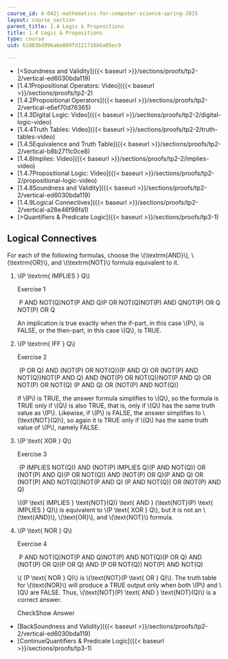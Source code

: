 ```yaml
---
course_id: 6-042j-mathematics-for-computer-science-spring-2015
layout: course_section
parent_title: 1.4 Logic & Propositions
title: 1.4 Logic & Propositions
type: course
uid: 61083bd996a6e889fd121716b6a05ec9

---
```


*   [<Soundness and Validity]({{< baseurl >}}/sections/proofs/tp2-2/vertical-ed6030bda119)
*   [1.4.1Propositional Operators: Video]({{< baseurl >}}/sections/proofs/tp2-2)
*   [1.4.2Propositional Operators]({{< baseurl >}}/sections/proofs/tp2-2/vertical-e6ef70d76365)
*   [1.4.3Digital Logic: Video]({{< baseurl >}}/sections/proofs/tp2-2/digital-logic-video)
*   [1.4.4Truth Tables: Video]({{< baseurl >}}/sections/proofs/tp2-2/truth-tables-video)
*   [1.4.5Equivalence and Truth Table]({{< baseurl >}}/sections/proofs/tp2-2/vertical-b8b2711c0ce8)
*   [1.4.6Implies: Video]({{< baseurl >}}/sections/proofs/tp2-2/implies-video)
*   [1.4.7Propositional Logic: Video]({{< baseurl >}}/sections/proofs/tp2-2/propositional-logic-video)
*   [1.4.8Soundness and Validity]({{< baseurl >}}/sections/proofs/tp2-2/vertical-ed6030bda119)
*   [1.4.9Logical Connectives]({{< baseurl >}}/sections/proofs/tp2-2/vertical-a28e46f96fa1)
*   [\>Quantifiers & Predicate Logic]({{< baseurl >}}/sections/proofs/tp3-1)

Logical Connectives
-------------------

  

For each of the following formulas, choose the \\(\\textrm{AND}\\), \\(\\textrm{OR}\\), and \\(\\textrm{NOT}\\) formula equivalent to it.

1.  \\(P \\textrm{ IMPLIES } Q\\)  
      
    
    Exercise 1
    
    &nbsp;P AND NOT(Q)NOT(P AND Q)P OR NOT(Q)NOT(P) AND QNOT(P) OR Q NOT(P) OR Q&nbsp;
    
    An implication is true exactly when the if-part, in this case \\(P\\), is FALSE, or the then-part, in this case \\(Q\\), is TRUE.
    
2.  \\(P \\textrm{ IFF } Q\\)  
      
    
    Exercise 2
    
    &nbsp;(P OR Q) AND (NOT(P) OR NOT(Q))(P AND Q) OR (NOT(P) AND NOT(Q))NOT(P AND Q) AND (NOT(P) OR NOT(Q))NOT(P AND Q) OR NOT(P) OR NOT(Q) (P AND Q) OR (NOT(P) AND NOT(Q))&nbsp;
    
    If \\(P\\) is TRUE, the answer formula simplifies to \\(Q\\), so the formula is TRUE only if \\(Q\\) is also TRUE, that is, only if \\(Q\\) has the same truth value as \\(P\\). Likewise, if \\(P\\) is FALSE, the answer simplifies to \\(\\text{NOT}(Q)\\), so again it is TRUE only if \\(Q\\) has the same truth value of \\(P\\), namely FALSE.
    
3.  \\(P \\text{ XOR } Q\\)  
      
    
    Exercise 3
    
    &nbsp;(P IMPLIES NOT(Q)) AND (NOT(P) IMPLIES Q)(P AND NOT(Q)) OR (NOT(P) AND Q)(P OR NOT(Q)) AND (NOT(P) OR Q)(P AND Q) OR (NOT(P) AND NOT(Q))NOT(P AND Q) (P AND NOT(Q)) OR (NOT(P) AND Q)&nbsp;
    
    \\((P \\text{ IMPLIES } \\text{NOT}(Q)) \\text{ AND } (\\text{NOT}(P) \\text{ IMPLIES } Q)\\) is equivalent to \\(P \\text{ XOR } Q\\), but it is not an \\(\\text{AND}\\), \\(\\text{OR}\\), and \\(\\text{NOT}\\) formula.
    
4.  \\(P \\text{ NOR } Q\\)  
      
    
    Exercise 4
    
    &nbsp;P AND NOT(Q)NOT(P AND Q)NOT(P) AND NOT(Q)(P OR Q) AND (NOT(P) OR Q)(P OR Q) AND (P OR NOT(Q)) NOT(P) AND NOT(Q)&nbsp;
    
    \\( (P \\text{ NOR } Q)\\) is \\(\\text{NOT}(P \\text{ OR } Q)\\). The truth table for \\(\\text{NOR}\\) will produce a TRUE output only when both \\(P\\) and \\(Q\\) are FALSE. Thus, \\(\\text{NOT}(P) \\text{ AND } \\text{NOT}(Q)\\) is a correct answer.
    
    CheckShow Answer
    

*   [BackSoundness and Validity]({{< baseurl >}}/sections/proofs/tp2-2/vertical-ed6030bda119)
*   [ContinueQuantifiers & Predicate Logic]({{< baseurl >}}/sections/proofs/tp3-1)